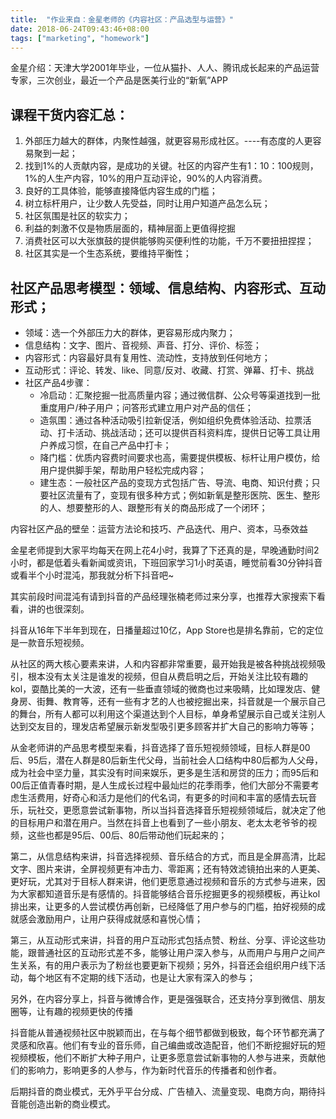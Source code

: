 ```yaml
---
title:  "作业来自：金星老师的《内容社区：产品选型与运营》"
date: 2018-06-24T09:43:46+08:00
tags: ["marketing", "homework"]
---
```


金星介绍：天津大学2001年毕业，一位从猫扑、人人、腾讯成长起来的产品运营专家，三次创业，最近一个产品是医美行业的“新氧”APP


## 课程干货内容汇总：


1. 外部压力越大的群体，内聚性越强，就更容易形成社区。----有态度的人更容易聚到一起；
2. 找到1%的人贡献内容，是成功的关键。社区的内容产生有1：10：100规则，1%的人生产内容，10%的用户互动评论，90%的人内容消费。
3. 良好的工具体验，能够直接降低内容生成的门槛；
4. 树立标杆用户，让少数人先受益，同时让用户知道产品怎么玩；
5. 社区氛围是社区的软实力；
6. 利益的刺激不仅是物质层面的，精神层面上更值得挖掘
7. 消费社区可以大张旗鼓的提供能够购买便利性的功能，千万不要扭扭捏捏；
8. 社区其实是一个生态系统，要维持平衡性；


## 社区产品思考模型：领域、信息结构、内容形式、互动形式；

- 领域：选一个外部压力大的群体，更容易形成内聚力；
- 信息结构：文字、图片、音视频、声音、打分、评价、标签；
- 内容形式：内容最好具有复用性、流动性，支持放到任何地方；
- 互动形式：评论、转发、like、同意/反对、收藏、打赏、弹幕、打卡、挑战
- 社区产品4步骤：
  - 冷启动：汇聚挖掘一批高质量内容；通过微信群、公众号等渠道找到一批重度用户/种子用户；问答形式建立用户对产品的信任；
  - 造氛围：通过各种活动吸引拉新促活，例如组织免费体验活动、拉票活动、打卡活动、挑战活动；还可以提供百科资料库，提供日记等工具让用户养成习惯，在自己产品中打卡；
  - 降门槛：优质内容费时间要求也高，需要提供模板、标杆让用户模仿，给用户提供脚手架，帮助用户轻松完成内容；
  - 建生态：一般社区产品的变现方式包括广告、导流、电商、知识付费；只要社区流量有了，变现有很多种方式；例如新氧是整形医院、医生、整形的人、想要整形的人、跟整形有关的商品形成了一个闭环；

内容社区产品的壁垒：运营方法论和技巧、产品迭代、用户、资本，马泰效益




金星老师提到大家平均每天在网上花4小时，我算了下还真的是，早晚通勤时间2小时，都是低着头看新闻或资讯，下班回家学习1小时英语，睡觉前看30分钟抖音或看半个小时混沌，那我就分析下抖音吧~

其实前段时间混沌有请到抖音的产品经理张楠老师过来分享，也推荐大家搜索下看看，讲的也很深刻。

抖音从16年下半年到现在，日播量超过10亿，App Store也是排名靠前，它的定位是一款音乐短视频。

从社区的两大核心要素来讲，人和内容都非常重要，最开始我是被各种挑战视频吸引，根本没有太关注是谁发的视频，但自从费启明之后，开始关注比较有趣的kol，耍酷比美的一大波，还有一些垂直领域的微商也过来吸睛，比如理发店、健身房、街舞、教育等，还有一些有才艺的人也被挖掘出来，抖音就是一个展示自己的舞台，所有人都可以利用这个渠道达到个人目标，单身希望展示自己或关注别人达到交友目的，理发店希望展示新发型吸引更多顾客并扩大自己的影响力等等；

从金老师讲的产品思考模型来看，抖音选择了音乐短视频领域，目标人群是00后、95后，潜在人群是80后新生代父母，当前社会人口结构中80后都为人父母，成为社会中坚力量，其实没有时间来娱乐，更多是生活和房贷的压力；而95后和00后正值青春时期，是人生成长过程中最灿烂的花季雨季，他们大部分不需要考虑生活费用，好奇心和活力是他们的代名词，有更多的时间和丰富的感情去玩音乐，玩社交，更愿意尝试新事物，所以当抖音选择音乐短视频领域后，就决定了他的目标用户和潜在用户。当然在抖音上也看到了一些小朋友、老太太老爷爷的视频，这些也都是95后、00后、80后带动他们玩起来的；

第二，从信息结构来讲，抖音选择视频、音乐结合的方式，而且是全屏高清，比起文字、图片来讲，全屏视频更有冲击力、零距离；还有特效滤镜拍出来的人更美、更好玩，尤其对于目标人群来讲，他们更愿意通过视频和音乐的方式参与进来，因为大家都知道音乐是有感情的。抖音能够结合音乐挖掘更多的视频模板，再让kol排出来，让更多的人尝试模仿再创新，已经降低了用户参与的门槛，拍好视频的成就感会激励用户，让用户获得成就感和喜悦心情；

第三，从互动形式来讲，抖音的用户互动形式包括点赞、粉丝、分享、评论这些功能，跟普通社区的互动形式差不多，能够让用户深入参与，从而用户与用户之间产生关系，有的用户表示为了粉丝也要更新下视频；另外，抖音还会组织用户线下活动，每个地区有不定期的线下活动，也是让大家有深入的参与；

另外，在内容分享上，抖音与微博合作，更是强强联合，还支持分享到微信、朋友圈等，让有趣的视频更快的传播

抖音能从普通视频社区中脱颖而出，在与每个细节都做到极致，每个环节都充满了灵感和欣喜。他们有专业的音乐师，自己编曲或改造配音，他们不断挖掘好玩的短视频模板，他们不断扩大种子用户，让更多愿意尝试新事物的人参与进来，贡献他们的影响力，影响更多的人参与，作为新时代音乐的传播者和创作者。

后期抖音的商业模式，无外乎平台分成、广告植入、流量变现、电商方向，期待抖音能创造出新的商业模式。

